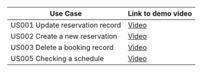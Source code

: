 

| Use Case        | Link to demo video|
|---|---|
| US001 Update reservation record | [Video](https://www.youtube.com/watch?v=d740xP_rM2g&feature=emb_logo) |
| US002 Create a new reservation | [Video](https://www.youtube.com/watch?time_continue=13&v=KWvMjYnwCpk&feature=emb_logo) |
| US003 Delete a booking record | [Video](https://www.youtube.com/watch?v=bTbkRkfBMlc&feature=emb_logo) |
| US005 Checking a schedule | [Video](https://www.youtube.com/watch?v=pc1sA366ndM&feature=emb_logo) |
